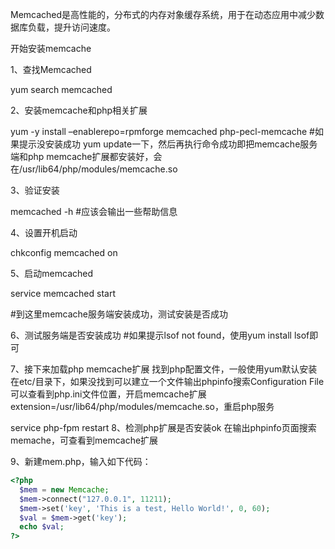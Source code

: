 Memcached是高性能的，分布式的内存对象缓存系统，用于在动态应用中减少数据库负载，提升访问速度。


开始安装memcache

1、查找Memcached

yum search memcached


2、安装memcache和php相关扩展

yum -y install –enablerepo=rpmforge memcached php-pecl-memcache
#如果提示没安装成功 yum update一下，然后再执行命令成功即把memcache服务端和php memcache扩展都安装好，会在/usr/lib64/php/modules/memcache.so

3、验证安装

memcached -h   #应该会输出一些帮助信息


4、设置开机启动

chkconfig memcached on


5、启动memcached

service memcached start


#到这里memcache服务端安装成功，测试安装是否成功

6、测试服务端是否安装成功
#如果提示lsof not found，使用yum install lsof即可

7、接下来加载php memcache扩展
找到php配置文件，一般使用yum默认安装在etc/目录下，如果没找到可以建立一个文件输出phpinfo搜索Configuration File可以查看到php.ini文件位置，开启memcache扩展extension=/usr/lib64/php/modules/memcache.so，重启php服务



service php-fpm restart
8、检测php扩展是否安装ok 
在输出phpinfo页面搜索memache，可查看到memcache扩展

9、新建mem.php，输入如下代码：

```php
<?php  
  $mem = new Memcache;  
  $mem->connect("127.0.0.1", 11211);  
  $mem->set('key', 'This is a test, Hello World!', 0, 60);  
  $val = $mem->get('key');  
  echo $val;  
?>  

```
